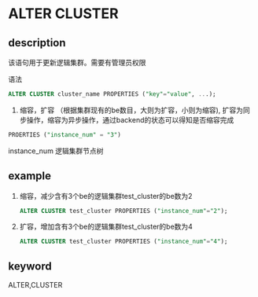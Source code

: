 # ALTER CLUSTER

## description

该语句用于更新逻辑集群。需要有管理员权限

语法

```sql
ALTER CLUSTER cluster_name PROPERTIES ("key"="value", ...);
```

1. 缩容，扩容 （根据集群现有的be数目，大则为扩容，小则为缩容), 扩容为同步操作，缩容为异步操作，通过backend的状态可以得知是否缩容完成

```sql
PROERTIES ("instance_num" = "3")
```

instance_num 逻辑集群节点树

## example

1. 缩容，减少含有3个be的逻辑集群test_cluster的be数为2

    ```sql
    ALTER CLUSTER test_cluster PROPERTIES ("instance_num"="2");
    ```

2. 扩容，增加含有3个be的逻辑集群test_cluster的be数为4

    ```sql
    ALTER CLUSTER test_cluster PROPERTIES ("instance_num"="4");
    ```

## keyword

ALTER,CLUSTER
